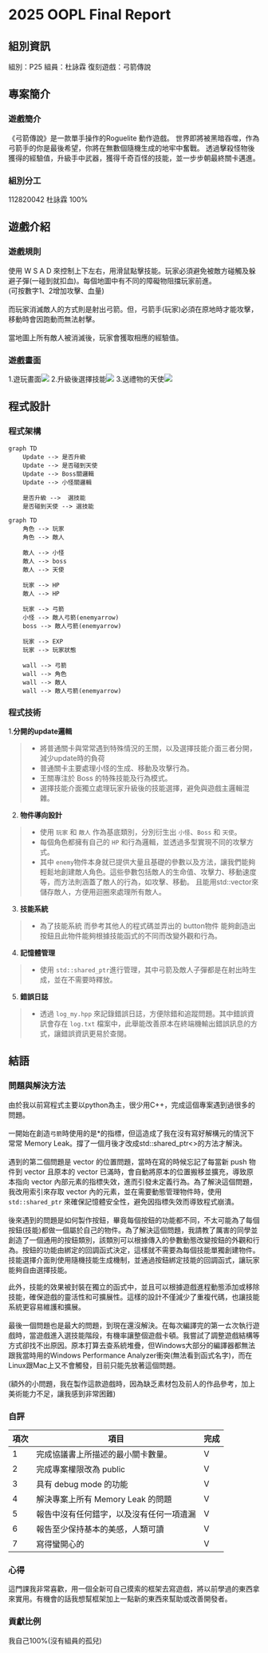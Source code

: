 # 2025 OOPL Final Report

## 組別資訊

組別：P25
組員：杜詠霖
復刻遊戲：弓箭傳說

## 專案簡介

### 遊戲簡介
《弓箭傳說》是一款單手操作的Roguelite 動作遊戲。 世界即將被黑暗吞噬，作為弓箭手的你是最後希望，你將在無數個隨機生成的地牢中奮戰。 透過擊殺怪物後獲得的經驗值，升級手中武器，獲得千奇百怪的技能，並一步步朝最終關卡邁進。

### 組別分工
112820042 杜詠霖 100% 
## 遊戲介紹

### 遊戲規則
使用 W S A D 來控制上下左右，用滑鼠點擊技能。玩家必須避免被敵方碰觸及躲避子彈(一碰到就扣血)。每個地圖中有不同的障礙物阻擋玩家前進。<br>
(可按數字1、2增加攻擊、血量)
<br><br>
而玩家消滅敵人的方式則是射出弓箭。但，弓箭手(玩家)必須在原地時才能攻擊，移動時會因跑動而無法射擊。
<br><br>
當地圖上所有敵人被消滅後，玩家會獲取相應的經驗值。

### 遊戲畫面
1.遊玩畫面![](playing.png)
2.升級後選擇技能![](skill_choise.png)
3.送禮物的天使![](angle.png)
## 程式設計

### 程式架構
```mermaid
graph TD
    Update --> 是否升級
    Update --> 是否碰到天使
    Update --> Boss關邏輯
    Update --> 小怪關邏輯

    是否升級 -->  選技能
    是否碰到天使 --> 選技能

```

```mermaid
graph TD
    角色 --> 玩家
    角色 --> 敵人

    敵人 --> 小怪
    敵人 --> boss
    敵人 --> 天使

    玩家 --> HP
    敵人 --> HP

    玩家 --> 弓箭
    小怪 --> 敵人弓箭(enemyarrow)
    boss --> 敵人弓箭(enemyarrow)

    玩家 --> EXP
    玩家 --> 玩家狀態

    wall --> 弓箭
    wall --> 角色
    wall --> 敵人
    wall --> 敵人弓箭(enemyarrow)

```
### 程式技術

1.**分開的update邏輯**
> - 將普通關卡與常常遇到特殊情況的王關，以及選擇技能介面三者分開，減少update時的負荷
> -  普通關卡主要處理小怪的生成、移動及攻擊行為。
> - 王關專注於 Boss 的特殊技能及行為模式。
> - 選擇技能介面獨立處理玩家升級後的技能選擇，避免與遊戲主邏輯混雜。

2. **物件導向設計**
> -  使用 `玩家` 和 `敵人` 作為基底類別，分別衍生出 `小怪`、`Boss` 和 `天使`。
> -  每個角色都擁有自己的 `HP` 和行為邏輯，並透過多型實現不同的攻擊方式。
> - 其中 `enemy`物件本身就已提供大量且基礎的參數以及方法，讓我們能夠輕鬆地創建敵人角色。這些參數包括敵人的生命值、攻擊力、移動速度等，而方法則涵蓋了敵人的行為，如攻擊、移動。 且能用std::vector來儲存敵人，方便用迴圈來處理所有敵人。 

3. **技能系統**
> - 為了技能系統 而參考其他人的程式碼並弄出的 button物件 能夠創造出按鈕且此物件能夠根據技能函式的不同而改變外觀和行為。 

4. **記憶體管理**
> - 使用 `std::shared_ptr`進行管理，其中弓箭及敵人子彈都是在射出時生成，並在不需要時釋放。

5. **錯誤日誌**
> - 透過 `log_my.hpp` 來記錄錯誤日誌，方便除錯和追蹤問題。其中錯誤資訊會存在 `log.txt` 檔案中，此舉能改善原本在終端機輸出錯誤訊息的方式，讓錯誤資訊更易於查閱。

## 結語

### 問題與解決方法
由於我以前寫程式主要以python為主，很少用C++，完成這個專案遇到過很多的問題。<br><br>
一開始在創造`弓箭`時使用的是*的指標，但這造成了我在沒有寫好解構元的情況下常常 Memory Leak。撐了一個月後才改成std::shared_ptr<>的方法才解決。
<br><br>
遇到的第二個問題是 vector 的位置問題，當時在寫的時候忘記了每當新 push 物件到 vector 且原本的 vector 已滿時，會自動將原本的位置搬移並擴充，導致原本指向 vector 內部元素的指標失效，進而引發未定義行為。為了解決這個問題，我改用索引來存取 vector 內的元素，並在需要動態管理物件時，使用 `std::shared_ptr` 來確保記憶體安全性，避免因指標失效而導致程式崩潰。
<br><br>
後來遇到的問題是如何製作按鈕，畢竟每個按鈕的功能都不同，不太可能為了每個按鈕(技能)都做一個屬於自己的物件。為了解決這個問題，我請教了厲害的同學並創造了一個通用的按鈕類別，該類別可以根據傳入的參數動態改變按鈕的外觀和行為。按鈕的功能由綁定的回調函式決定，這樣就不需要為每個技能單獨創建物件。技能選擇介面則使用隨機技能生成機制，並通過按鈕綁定技能的回調函式，讓玩家能夠自由選擇技能。

此外，技能的效果被封裝在獨立的函式中，並且可以根據遊戲進程動態添加或移除技能，確保遊戲的靈活性和可擴展性。這樣的設計不僅減少了重複代碼，也讓技能系統更容易維護和擴展。
<br><br>
最後一個問題也是最大的問題，到現在還沒解決。在每次編譯完的第一ㄊ次執行遊戲時，當遊戲進入選技能階段，有機率讓整個遊戲卡頓。我嘗試了調整遊戲結構等方式卻找不出原因。原本打算去查系統堆疊，但Windows大部分的編譯器都無法跟我當時用的Windows Performance Analyzer衝突(無法看到函式名字)，而在Linux跟Mac上又不會觸發，目前只能先放著這個問題。
<br><br>
(額外的小問題，我在製作這款遊戲時，因為缺乏素材包及前人的作品參考，加上美術能力不足，讓我感到非常困難)

### 自評

| 項次 | 項目                   | 完成 |
|------|------------------------|-------|
| 1    | 完成協議書上所描述的最小關卡數量。  |  V  |
| 2    | 完成專案權限改為 public |  V  |
| 3    | 具有 debug mode 的功能  |  V  |
| 4    | 解決專案上所有 Memory Leak 的問題  |  V  |
| 5    | 報告中沒有任何錯字，以及沒有任何一項遺漏  |  V  |
| 6    | 報告至少保持基本的美感，人類可讀  |  V  |
| 7    | 寫得蠻開心的  |  V  |

### 心得
這門課我非常喜歡，用一個全新可自己摸索的框架去寫遊戲，將以前學過的東西拿來實用。有機會的話我想幫框架加上一點新的東西來幫助或改善開發者。

### 貢獻比例
我自己100%(沒有組員的孤兒)